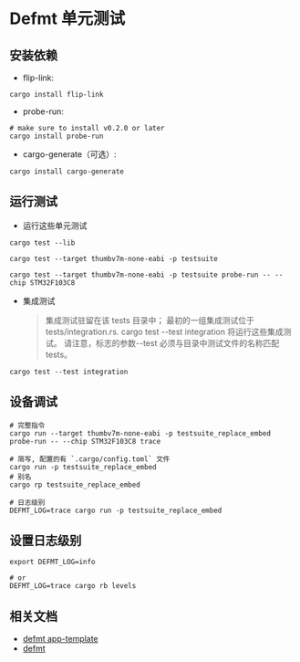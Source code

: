 # Defmt 单元测试

## 安装依赖

- flip-link:

```shell
cargo install flip-link
```

- probe-run:

```shell
# make sure to install v0.2.0 or later
cargo install probe-run
```

- cargo-generate（可选）:

```shell
cargo install cargo-generate
```

## 运行测试

- 运行这些单元测试

```shell
cargo test --lib

cargo test --target thumbv7m-none-eabi -p testsuite

cargo test --target thumbv7m-none-eabi -p testsuite probe-run -- --chip STM32F103C8
```

- 集成测试
  > 集成测试驻留在该 tests 目录中；
  > 最初的一组集成测试位于 tests/integration.rs.
  > cargo test --test integration 将运行这些集成测试。
  > 请注意，标志的参数--test 必须与目录中测试文件的名称匹配 tests。

```shell
cargo test --test integration
```

## 设备调试

```shell
# 完整指令
cargo run --target thumbv7m-none-eabi -p testsuite_replace_embed probe-run -- --chip STM32F103C8 trace

# 简写, 配置的有 `.cargo/config.toml` 文件
cargo run -p testsuite_replace_embed
# 别名
cargo rp testsuite_replace_embed

# 日志级别
DEFMT_LOG=trace cargo run -p testsuite_replace_embed

```

## 设置日志级别

```shell
export DEFMT_LOG=info

# or
DEFMT_LOG=trace cargo rb levels
```

## 相关文档

- [defmt app-template](https://github.com/knurling-rs/app-template)
- [defmt](https://github.com/knurling-rs/defmt)
